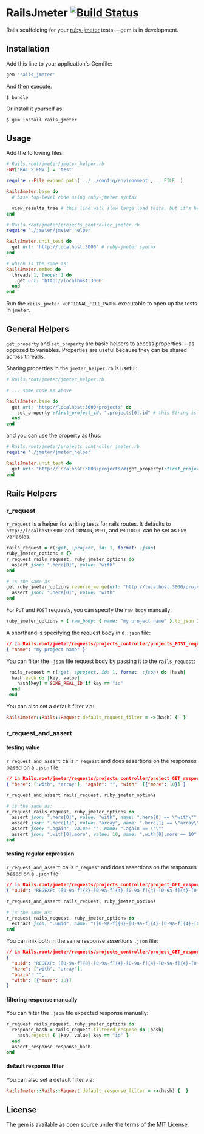 # RailsJmeter [![Build Status](https://travis-ci.org/FinalCAD/rails_jmeter.svg?branch=master)](https://travis-ci.org/FinalCAD/rails_jmeter)

Rails scaffolding for your [ruby-jmeter](https://github.com/flood-io/ruby-jmeter) tests---gem is in development.

## Installation

Add this line to your application's Gemfile:

```ruby
gem 'rails_jmeter'
```

And then execute:

    $ bundle

Or install it yourself as:

    $ gem install rails_jmeter

## Usage

Add the following files:

```ruby
# Rails.root/jmeter/jmeter_helper.rb
ENV['RAILS_ENV'] = 'test'

require ::File.expand_path('../../config/environment',  __FILE__)

RailsJmeter.base do
  # base top-level code using ruby-jmeter syntax

  view_results_tree # this line will slow large load tests, but it's here to show you what's happening
end
```

```ruby
# Rails.root/jmeter/projects_controller_jmeter.rb
require './jmeter/jmeter_helper'

RailsJmeter.unit_test do
  get url: 'http://localhost:3000' # ruby-jmeter syntax
end

# which is the same as:
RailsJmeter.embed do
  threads 1, loops: 1 do
    get url: 'http://localhost:3000'
  end
end
```

Run the `rails_jmeter <OPTIONAL_FILE_PATH>` executable to open up the tests in `jmeter`.

## General Helpers
`get_property` and `set_property` are basic helpers to access properties---as opposed to variables. Properties are useful because they can be shared across threads.

Sharing properties in the `jmeter_helper.rb` is useful:

```ruby
# Rails.root/jmeter/jmeter_helper.rb

# ... same code as above

RailsJmeter.base do
  get url: 'http://localhost:3000/projects' do
    set_property :first_project_id, ".projects[0].id" # this String is a JSONPath
  end
end
```

and you can use the property as thus:

```ruby
# Rails.root/jmeter/projects_controller_jmeter.rb
require './jmeter/jmeter_helper'

RailsJmeter.unit_test do
  get url: "http://localhost:3000/projects/#{get_property(:first_project_id)}"
end
```


## Rails Helpers

### r_request
`r_request` is a helper for writing tests for rails routes. It defaults to `http://localhost:3000` and
`DOMAIN`, `PORT`, and `PROTOCOL` can be set as `ENV` variables.

```ruby
rails_request = r(:get, :project, id: 1, format: :json)
ruby_jmeter_options = {}
r_request rails_request, ruby_jmeter_options do
  assert json: ".here[0]", value: "with"
end

# is the same as
get ruby_jmeter_options.reverse_merge(url: "http://localhost:3000/projects/1.json", name: "project_GET") do
  assert json: ".here[0]", value: "with"
end
```

For `PUT` and `POST` requests, you can specify the `raw_body` manually:

```ruby
ruby_jmeter_options = { raw_body: { name: "my project name" }.to_json }
```

A shorthand is specifying the request body in a `.json` file:
```json
// in Rails.root/jmeter/requests/projects_controller/projects_POST_request.json
{ "name": "my project name" }
```

 You can filter the `.json` file request body by passing it to the `rails_request`:
```ruby
 rails_request = r(:get, :project, id: 1, format: :json) do |hash|
  hash.each do |key, value|
    hash[key] = SOME_REAL_ID if key == "id"  
  end
 end
```

You can also set a default filter via:
```ruby
RailsJmeter::Rails::Request.default_request_filter = ->(hash) {  }
```

### r_request_and_assert

#### testing value

`r_request_and_assert` calls `r_request` and does assertions on the responses based on a `.json` file:
```json
// in Rails.root/jmeter/requests/projects_controller/project_GET_response.json
{ "here": ["with", "array"], "again": "", "with": [{"more": 10}] }
```

```ruby
r_request_and_assert rails_request, ruby_jmeter_options

# is the same as:
r_request rails_request, ruby_jmeter_options do
  assert json: ".here[0]", value: "with", name: ".here[0] == \"with\""
  assert json: ".here[1]", value: "array", name: ".here[1] == \"array\""
  assert json: ".again", value: "", name: ".again == \"\""
  assert json: ".with[0].more", value: 10, name: ".with[0].more == 10"
end
```

#### testing regular expression

`r_request_and_assert` calls `r_request` and does assertions on the responses based on a `.json` file:
```json
// in Rails.root/jmeter/requests/projects_controller/project_GET_response.json
{ "uuid": "REGEXP: ([0-9a-f]{8}-[0-9a-f]{4}-[0-9a-f]{4}-[0-9a-f]{4}-[0-9a-f]{12})" }
```

```ruby
r_request_and_assert rails_request, ruby_jmeter_options

# is the same as:
r_request rails_request, ruby_jmeter_options do
  extract json: ".uuid", name: "([0-9a-f]{8}-[0-9a-f]{4}-[0-9a-f]{4}-[0-9a-f]{4}-[0-9a-f]{12})"
end
```

You can mix both in the same response assertions `.json` file:

```json
// in Rails.root/jmeter/requests/projects_controller/project_GET_response.json
{
  "uuid": "REGEXP: ([0-9a-f]{8}-[0-9a-f]{4}-[0-9a-f]{4}-[0-9a-f]{4}-[0-9a-f]{12})",
  "here": ["with", "array"],
  "again": "",
  "with": [{"more": 10}]
}
```

#### filtering response manually

You can filter the `.json` file expected response manually:
```ruby
r_request rails_request, ruby_jmeter_options do
  response_hash = rails_request.filtered_respose do |hash|
    hash.reject! { |key, value| key == "id" }
  end
  assert_response response_hash
end
```

#### default response filter

You can also set a default filter via:
```ruby
RailsJmeter::Rails::Request.default_response_filter = ->(hash) {  }
```

## License

The gem is available as open source under the terms of the [MIT License](http://opensource.org/licenses/MIT).
